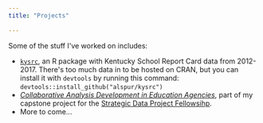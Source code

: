 ```yaml
---
title: "Projects"
  
---
```

  
  
Some of the stuff I've worked on includes:

- [`kysrc`](http://www.github.com/alspur/kysrc), an R package with Kentucky School Report Card data from 2012-2017. There's too much data in to be hosted on CRAN, but you can install it with `devtools` by running this command: `devtools::install_github("alspur/kysrc")`
- [*Collaborative Analysis Development in Education Agencies*](https://alspur-capstone.netlify.com), part of my capstone project for the [Strategic Data Project Fellowsihp](http://sdp.cepr.harvard.edu).
- More to come...
